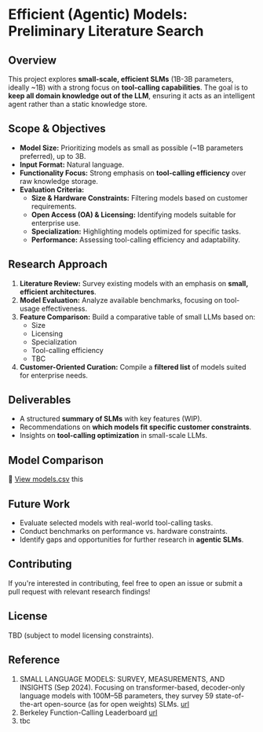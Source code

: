 # Efficient (Agentic) Models: Preliminary Literature Search  

## Overview  
This project explores **small-scale, efficient SLMs** (1B-3B parameters, ideally ~1B) with a strong focus on **tool-calling capabilities**. The goal is to **keep all domain knowledge out of the LLM**, ensuring it acts as an intelligent agent rather than a static knowledge store.  

## Scope & Objectives  
- **Model Size:** Prioritizing models as small as possible (~1B parameters preferred), up to 3B.  
- **Input Format:** Natural language.  
- **Functionality Focus:** Strong emphasis on **tool-calling efficiency** over raw knowledge storage.  
- **Evaluation Criteria:**  
  - **Size & Hardware Constraints:** Filtering models based on customer requirements.  
  - **Open Access (OA) & Licensing:** Identifying models suitable for enterprise use.  
  - **Specialization:** Highlighting models optimized for specific tasks.  
  - **Performance:** Assessing tool-calling efficiency and adaptability.  

## Research Approach  
1. **Literature Review:** Survey existing models with an emphasis on **small, efficient architectures**.  
2. **Model Evaluation:** Analyze available benchmarks, focusing on tool-usage effectiveness.  
3. **Feature Comparison:** Build a comparative table of small LLMs based on:  
   - Size  
   - Licensing  
   - Specialization  
   - Tool-calling efficiency
   - TBC 
4. **Customer-Oriented Curation:** Compile a **filtered list** of models suited for enterprise needs.    

## Deliverables  
- A structured **summary of SLMs** with key features (WIP).  
- Recommendations on **which models fit specific customer constraints**.  
- Insights on **tool-calling optimization** in small-scale LLMs.  

## Model Comparison 
🔗 [View models.csv](https://docs.google.com/spreadsheets/d/1OMOy-4koOl3Hf6ztonMSDUYjFZi7TF85eZQdu7N6GqQ/edit?usp=sharing) this 

## Future Work  
- Evaluate selected models with real-world tool-calling tasks.  
- Conduct benchmarks on performance vs. hardware constraints.  
- Identify gaps and opportunities for further research in **agentic SLMs**.  

## Contributing  
If you're interested in contributing, feel free to open an issue or submit a pull request with relevant research findings!  

## License  
TBD (subject to model licensing constraints).  

## Reference
1. SMALL LANGUAGE MODELS: SURVEY, MEASUREMENTS, AND INSIGHTS (Sep 2024). Focusing on transformer-based, decoder-only language models with 100M–5B parameters, they survey 59 state-of-the-art open-source (as for open weights) SLMs. [url](https://ubiquitouslearning.github.io/TinyLLMLeaderBoard/#/slm)
2. Berkeley Function-Calling Leaderboard [url](https://gorilla.cs.berkeley.edu/leaderboard.html)
3. tbc
